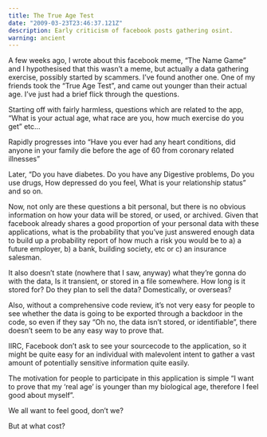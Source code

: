 ```yaml
---
title: The True Age Test
date: "2009-03-23T23:46:37.121Z"
description: Early criticism of facebook posts gathering osint.
warning: ancient
---
```


A few weeks ago, I wrote about this facebook meme, “The Name Game” and I hypothesised that this wasn’t a meme, but actually a data gathering exercise, possibly started by scammers.
I’ve found another one.  One of my friends took the “True Age Test”, and came out younger than their actual age.  I’ve just had a brief flick through the questions.

Starting off with fairly harmless, questions which are related to the app, “What is your actual age, what race are you, how much exercise do you get” etc…

Rapidly progresses into “Have you ever had any heart conditions, did anyone in your family die before the age of 60 from coronary related illnesses”

Later, “Do you have diabetes. Do you have any Digestive problems, Do you use drugs, How depressed do you feel, What is your relationship status” and so on.

Now, not only are these questions a bit personal, but there is no obvious information on how your data will be stored, or used, or archived.  Given that facebook already shares a good proportion of your personal data with these applications, what is the probability that you’ve just answered enough data to build up a probability report of how much a risk you would be to a) a future employer, b) a bank, building society, etc or c) an insurance salesman.

It also doesn’t state (nowhere that I saw, anyway) what they’re gonna do with the data, Is it transient, or stored in a file somewhere.  How long is it stored for? Do they plan to sell the data? Domestically, or overseas?

Also, without a comprehensive code review, it’s not very easy for people to see whether the data is going to be exported through a backdoor in the code, so even if they say “Oh no, the data isn’t stored, or identifiable”, there doesn’t seem to be any easy way to prove that.

IIRC, Facebook don’t ask to see your sourcecode to the application, so it might be quite easy for an individual with malevolent intent to gather a vast amount of potentially sensitive information quite easily.

The motivation for people to participate in this application is simple “I want to prove that my ‘real age’ is younger than my biological age, therefore I feel good about myself”.

We all want to feel good, don’t we?

But at what cost?